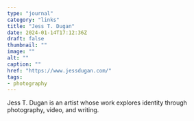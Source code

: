 ```yaml
---
type: "journal"
category: "links"
title: "Jess T. Dugan"
date: 2024-01-14T17:12:36Z
draft: false
thumbnail: ""
image: ""
alt: ""
caption: ""
href: "https://www.jessdugan.com/"
tags:
- photography
---
```


Jess T. Dugan is an artist whose work explores identity through photography, video, and writing.
